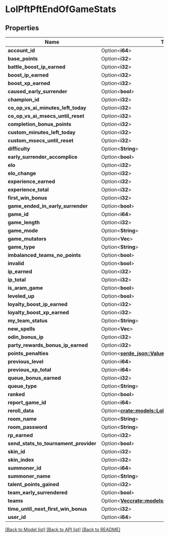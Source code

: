 # LolPftPftEndOfGameStats

## Properties

Name | Type | Description | Notes
------------ | ------------- | ------------- | -------------
**account_id** | Option<**i64**> |  | [optional]
**base_points** | Option<**i32**> |  | [optional]
**battle_boost_ip_earned** | Option<**i32**> |  | [optional]
**boost_ip_earned** | Option<**i32**> |  | [optional]
**boost_xp_earned** | Option<**i32**> |  | [optional]
**caused_early_surrender** | Option<**bool**> |  | [optional]
**champion_id** | Option<**i32**> |  | [optional]
**co_op_vs_ai_minutes_left_today** | Option<**i32**> |  | [optional]
**co_op_vs_ai_msecs_until_reset** | Option<**i32**> |  | [optional]
**completion_bonus_points** | Option<**i32**> |  | [optional]
**custom_minutes_left_today** | Option<**i32**> |  | [optional]
**custom_msecs_until_reset** | Option<**i32**> |  | [optional]
**difficulty** | Option<**String**> |  | [optional]
**early_surrender_accomplice** | Option<**bool**> |  | [optional]
**elo** | Option<**i32**> |  | [optional]
**elo_change** | Option<**i32**> |  | [optional]
**experience_earned** | Option<**i32**> |  | [optional]
**experience_total** | Option<**i32**> |  | [optional]
**first_win_bonus** | Option<**i32**> |  | [optional]
**game_ended_in_early_surrender** | Option<**bool**> |  | [optional]
**game_id** | Option<**i64**> |  | [optional]
**game_length** | Option<**i32**> |  | [optional]
**game_mode** | Option<**String**> |  | [optional]
**game_mutators** | Option<**Vec<String>**> |  | [optional]
**game_type** | Option<**String**> |  | [optional]
**imbalanced_teams_no_points** | Option<**bool**> |  | [optional]
**invalid** | Option<**bool**> |  | [optional]
**ip_earned** | Option<**i32**> |  | [optional]
**ip_total** | Option<**i32**> |  | [optional]
**is_aram_game** | Option<**bool**> |  | [optional]
**leveled_up** | Option<**bool**> |  | [optional]
**loyalty_boost_ip_earned** | Option<**i32**> |  | [optional]
**loyalty_boost_xp_earned** | Option<**i32**> |  | [optional]
**my_team_status** | Option<**String**> |  | [optional]
**new_spells** | Option<**Vec<i32>**> |  | [optional]
**odin_bonus_ip** | Option<**i32**> |  | [optional]
**party_rewards_bonus_ip_earned** | Option<**i32**> |  | [optional]
**points_penalties** | Option<[**serde_json::Value**](.md)> |  | [optional]
**previous_level** | Option<**i64**> |  | [optional]
**previous_xp_total** | Option<**i64**> |  | [optional]
**queue_bonus_earned** | Option<**i32**> |  | [optional]
**queue_type** | Option<**String**> |  | [optional]
**ranked** | Option<**bool**> |  | [optional]
**report_game_id** | Option<**i64**> |  | [optional]
**reroll_data** | Option<[**crate::models::LolPftPftEndOfGamePoints**](LolPftPFTEndOfGamePoints.md)> |  | [optional]
**room_name** | Option<**String**> |  | [optional]
**room_password** | Option<**String**> |  | [optional]
**rp_earned** | Option<**i32**> |  | [optional]
**send_stats_to_tournament_provider** | Option<**bool**> |  | [optional]
**skin_id** | Option<**i32**> |  | [optional]
**skin_index** | Option<**i32**> |  | [optional]
**summoner_id** | Option<**i64**> |  | [optional]
**summoner_name** | Option<**String**> |  | [optional]
**talent_points_gained** | Option<**i32**> |  | [optional]
**team_early_surrendered** | Option<**bool**> |  | [optional]
**teams** | Option<[**Vec<crate::models::LolPftPftEndOfGameTeam>**](LolPftPFTEndOfGameTeam.md)> |  | [optional]
**time_until_next_first_win_bonus** | Option<**i32**> |  | [optional]
**user_id** | Option<**i64**> |  | [optional]

[[Back to Model list]](../README.md#documentation-for-models) [[Back to API list]](../README.md#documentation-for-api-endpoints) [[Back to README]](../README.md)


